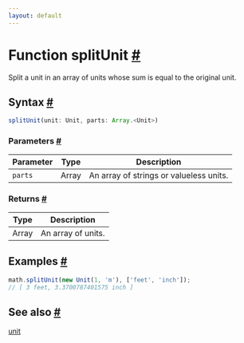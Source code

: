 ```yaml
---
layout: default
---
```


<!-- Note: This file is automatically generated from source code comments. Changes made in this file will be overridden. -->

<h1 id="function-splitunit">Function splitUnit <a href="#function-splitunit" title="Permalink">#</a></h1>

Split a unit in an array of units whose sum is equal to the original unit.


<h2 id="syntax">Syntax <a href="#syntax" title="Permalink">#</a></h2>

```js
splitUnit(unit: Unit, parts: Array.<Unit>)
```

<h3 id="parameters">Parameters <a href="#parameters" title="Permalink">#</a></h3>

Parameter | Type | Description
--------- | ---- | -----------
`parts` | Array | An array of strings or valueless units.

<h3 id="returns">Returns <a href="#returns" title="Permalink">#</a></h3>

Type | Description
---- | -----------
Array | An array of units.


<h2 id="examples">Examples <a href="#examples" title="Permalink">#</a></h2>

```js
math.splitUnit(new Unit(1, 'm'), ['feet', 'inch']);
// [ 3 feet, 3.3700787401575 inch ]
```


<h2 id="see-also">See also <a href="#see-also" title="Permalink">#</a></h2>

[unit](unit.html)

